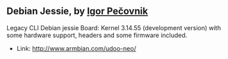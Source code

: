 <h2>Debian Jessie, by <a href="http://www.igorpecovnik.com/" target="_blank">Igor Pečovnik</a></h2>
Legacy
CLI
Debian jessie
Board: Kernel 3.14.55 (development version) with some hardware support, headers and some firmware included.
<ul><li>Link: <a href="http://www.armbian.com/udoo-neo/" target="_blank">http://www.armbian.com/udoo-neo/</a></li></ul>

